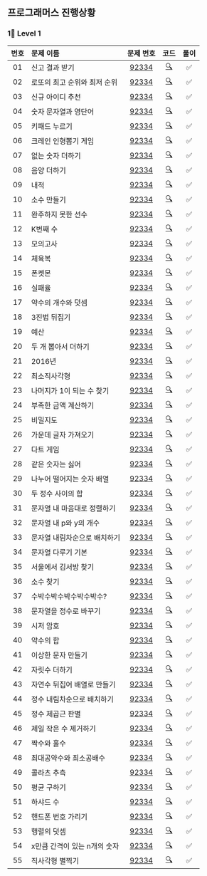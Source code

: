 ## 프로그래머스 진행상황
### 1⃣ Level 1
| **번호** | **문제 이름**            | **문제 번호** | **코드**  | **풀이**  |
|:--:|:------------------|:-------:|:-----:|:-----:|
| 01 | 신고 결과 받기         | [92334](https://programmers.co.kr/learn/courses/30/lessons/92334) | [🔍](./Level_1/92334.py)   | ✅   |
| 02 | 로또의 최고 순위와 최저 순위 | [92334](https://programmers.co.kr/learn/courses/30/lessons/92334) | [🔍](./Level_1/92334.py)   | ✅   |
| 03 | 신규 아이디 추천        | [92334](https://programmers.co.kr/learn/courses/30/lessons/92334) | [🔍](./Level_1/92334.py)   | ✅   |
| 04 | 숫자 문자열과 영단어      | [92334](https://programmers.co.kr/learn/courses/30/lessons/92334) |  [🔍](./Level_1/92334.py)  | ✅   |
| 05 | 키패드 누르기      |[92334](https://programmers.co.kr/learn/courses/30/lessons/92334)  | [🔍](./Level_1/92334.py)   | ✅   |
| 06 | 크레인 인형뽑기 게임      | [92334](https://programmers.co.kr/learn/courses/30/lessons/92334) |   [🔍](./Level_1/92334.py) | ✅   |
| 07 | 없는 숫자 더하기      | [92334](https://programmers.co.kr/learn/courses/30/lessons/92334) | [🔍](./Level_1/92334.py)  | ✅   |
| 08 | 음양 더하기      | [92334](https://programmers.co.kr/learn/courses/30/lessons/92334) | [🔍](./Level_1/92334.py)   | ✅   |
| 09 | 내적      | [92334](https://programmers.co.kr/learn/courses/30/lessons/92334) |  [🔍](./Level_1/92334.py)  | ✅   |
| 10 | 소수 만들기      | [92334](https://programmers.co.kr/learn/courses/30/lessons/92334) |[🔍](./Level_1/92334.py)    | ✅   |
| 11 | 완주하지 못한 선수      | [92334](https://programmers.co.kr/learn/courses/30/lessons/92334) |  [🔍](./Level_1/92334.py)  | ✅   |
| 12 | K번째 수      |[92334](https://programmers.co.kr/learn/courses/30/lessons/92334)  |  [🔍](./Level_1/92334.py)  | ✅   |
| 13 | 모의고사      | [92334](https://programmers.co.kr/learn/courses/30/lessons/92334) |  [🔍](./Level_1/92334.py)  | ✅   |
| 14 | 체육복      |  [92334](https://programmers.co.kr/learn/courses/30/lessons/92334)| [🔍](./Level_1/92334.py)   | ✅   |
| 15 | 폰켓몬      | [92334](https://programmers.co.kr/learn/courses/30/lessons/92334) | [🔍](./Level_1/92334.py)   | ✅   |
| 16 | 실패율      | [92334](https://programmers.co.kr/learn/courses/30/lessons/92334) |  [🔍](./Level_1/92334.py)  | ✅   |
| 17 | 약수의 개수와 덧셈      | [92334](https://programmers.co.kr/learn/courses/30/lessons/92334) | [🔍](./Level_1/92334.py)   | ✅   |
| 18 | 3진법 뒤집기      | [92334](https://programmers.co.kr/learn/courses/30/lessons/92334) | [🔍](./Level_1/92334.py)   | ✅   |
| 19 | 예산      | [92334](https://programmers.co.kr/learn/courses/30/lessons/92334) | [🔍](./Level_1/92334.py)   | ✅   |
| 20 | 두 개 뽑아서 더하기      | [92334](https://programmers.co.kr/learn/courses/30/lessons/92334) | [🔍](./Level_1/92334.py)   | ✅   |
| 21 | 2016년      | [92334](https://programmers.co.kr/learn/courses/30/lessons/92334) | [🔍](./Level_1/92334.py)   | ✅   |
| 22 | 최소직사각형      | [92334](https://programmers.co.kr/learn/courses/30/lessons/92334) | [🔍](./Level_1/92334.py)   | ✅   |
| 23 | 나머지가 1이 되는 수 찾기      | [92334](https://programmers.co.kr/learn/courses/30/lessons/92334) | [🔍](./Level_1/92334.py)   | ✅   |
| 24 | 부족한 금액 계산하기      | [92334](https://programmers.co.kr/learn/courses/30/lessons/92334) | [🔍](./Level_1/92334.py)   | ✅   |
| 25 | 비밀지도      | [92334](https://programmers.co.kr/learn/courses/30/lessons/92334) | [🔍](./Level_1/92334.py)   | ✅   |
| 26 | 가운데 글자 가져오기      | [92334](https://programmers.co.kr/learn/courses/30/lessons/92334) | [🔍](./Level_1/92334.py)   | ✅   |
| 27 | 다트 게임      | [92334](https://programmers.co.kr/learn/courses/30/lessons/92334) | [🔍](./Level_1/92334.py)   | ✅   |
| 28 | 같은 숫자는 싫어      | [92334](https://programmers.co.kr/learn/courses/30/lessons/92334) | [🔍](./Level_1/92334.py)   | ✅   |
| 29 | 나누어 떨어지는 숫자 배열      | [92334](https://programmers.co.kr/learn/courses/30/lessons/92334) | [🔍](./Level_1/92334.py)   | ✅   |
| 30 | 두 정수 사이의 합      | [92334](https://programmers.co.kr/learn/courses/30/lessons/92334) | [🔍](./Level_1/92334.py)   | ✅   |
| 31 | 문자열 내 마음대로 정렬하기      | [92334](https://programmers.co.kr/learn/courses/30/lessons/92334) | [🔍](./Level_1/92334.py)   | ✅   |
| 32 | 문자열 내 p와 y의 개수      | [92334](https://programmers.co.kr/learn/courses/30/lessons/92334) | [🔍](./Level_1/92334.py)   | ✅   |
| 33 | 문자열 내림차순으로 배치하기      | [92334](https://programmers.co.kr/learn/courses/30/lessons/92334) | [🔍](./Level_1/92334.py)   | ✅   |
| 34 | 문자열 다루기 기본      | [92334](https://programmers.co.kr/learn/courses/30/lessons/92334) | [🔍](./Level_1/92334.py)   | ✅   |
| 35 | 서울에서 김서방 찾기      | [92334](https://programmers.co.kr/learn/courses/30/lessons/92334) | [🔍](./Level_1/92334.py)   | ✅   |
| 36 | 소수 찾기      | [92334](https://programmers.co.kr/learn/courses/30/lessons/92334) | [🔍](./Level_1/92334.py)   | ✅   |
| 37 | 수박수박수박수박수박수?      | [92334](https://programmers.co.kr/learn/courses/30/lessons/92334) | [🔍](./Level_1/92334.py)   | ✅   |
| 38 | 문자열을 정수로 바꾸기      | [92334](https://programmers.co.kr/learn/courses/30/lessons/92334) | [🔍](./Level_1/92334.py)   | ✅   |
| 39 | 시저 암호      | [92334](https://programmers.co.kr/learn/courses/30/lessons/92334) | [🔍](./Level_1/92334.py)   | ✅   |
| 40 | 약수의 합      | [92334](https://programmers.co.kr/learn/courses/30/lessons/92334) | [🔍](./Level_1/92334.py)   | ✅   |
| 41 | 이상한 문자 만들기      | [92334](https://programmers.co.kr/learn/courses/30/lessons/92334) | [🔍](./Level_1/92334.py)   | ✅   |
| 42 | 자릿수 더하기      | [92334](https://programmers.co.kr/learn/courses/30/lessons/92334) | [🔍](./Level_1/92334.py)   | ✅   |
| 43 | 자연수 뒤집어 배열로 만들기      | [92334](https://programmers.co.kr/learn/courses/30/lessons/92334) | [🔍](./Level_1/92334.py)   | ✅   |
| 44 | 정수 내림차순으로 배치하기      | [92334](https://programmers.co.kr/learn/courses/30/lessons/92334) | [🔍](./Level_1/92334.py)   | ✅   |
| 45 | 정수 제곱근 판별      | [92334](https://programmers.co.kr/learn/courses/30/lessons/92334) | [🔍](./Level_1/92334.py)   | ✅   |
| 46 | 제일 작은 수 제거하기      | [92334](https://programmers.co.kr/learn/courses/30/lessons/92334) | [🔍](./Level_1/92334.py)   | ✅   |
| 47 | 짝수와 홀수      | [92334](https://programmers.co.kr/learn/courses/30/lessons/92334) | [🔍](./Level_1/92334.py)   | ✅   |
| 48 | 최대공약수와 최소공배수      | [92334](https://programmers.co.kr/learn/courses/30/lessons/92334) | [🔍](./Level_1/92334.py)   | ✅   |
| 49 | 콜라츠 추측      | [92334](https://programmers.co.kr/learn/courses/30/lessons/92334) | [🔍](./Level_1/92334.py)   | ✅   |
| 50 | 평균 구하기      | [92334](https://programmers.co.kr/learn/courses/30/lessons/92334) | [🔍](./Level_1/92334.py)   | ✅   |
| 51 | 하샤드 수      | [92334](https://programmers.co.kr/learn/courses/30/lessons/92334) | [🔍](./Level_1/92334.py)   | ✅   |
| 52 | 핸드폰 번호 가리기      | [92334](https://programmers.co.kr/learn/courses/30/lessons/92334) | [🔍](./Level_1/92334.py)   | ✅   |
| 53 | 행렬의 덧셈      | [92334](https://programmers.co.kr/learn/courses/30/lessons/92334) | [🔍](./Level_1/92334.py)   | ✅   |
| 54 | x만큼 간격이 있는 n개의 숫자      | [92334](https://programmers.co.kr/learn/courses/30/lessons/92334) | [🔍](./Level_1/92334.py)   | ✅   |
| 55 | 직사각형 별찍기      | [92334](https://programmers.co.kr/learn/courses/30/lessons/92334) | [🔍](./Level_1/92334.py)   | ✅   |
